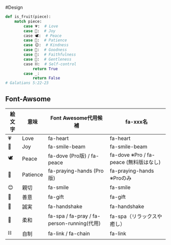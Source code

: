 #Design

```python
def is_fruit(piece):
    match piece:
        case 💗:  # Love
        case 🤩:  # Joy
        case 🕊️:  # Peace
        case 🙏:  # Patience
        case 😊:  # Kindness
        case 🎁:  # Goodness
        case 🤝:  # Faithfulness
        case 🧘:  # Gentleness
        case ⛓️:  # Self-control
            return True
        case _:
            return False
# Galatians 5:22-23
```

## Font-Awsome

| 絵文字 | 意味       | Font Awesome代用候補                         | fa-xxx名                          |
| --- | -------- | ---------------------------------------- | -------------------------------- |
| 💗  | Love     | fa-heart                                 | fa-heart                         |
| 🤩  | Joy      | fa-smile-beam                            | fa-smile-beam                    |
| 🕊️ | Peace    | fa-dove (Pro版) / fa-peace                | fa-dove ※Pro / fa-peace (無料版はなし) |
| 🙏  | Patience | fa-praying-hands (Pro版)                  | fa-praying-hands ※Proのみ          |
| 😊  | 親切       | fa-smile                                 | fa-smile                         |
| 🎁  | 善意       | fa-gift                                  | fa-gift                          |
| 🤝  | 誠実       | fa-handshake                             | fa-handshake                     |
| 🧘  | 柔和       | fa-spa / fa-pray / fa-person-running(代用) | fa-spa（リラックスや癒し）                 |
| ⛓️  | 自制       | fa-link / fa-chain                       | fa-link                          |
